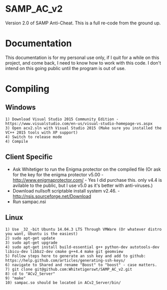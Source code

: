 SAMP_AC_v2
==========
Version 2.0 of SAMP Anti-Cheat. This is a full re-code from the ground up.

Documentation
========== 
This documentation is for my personal use only, if I quit for a while on this project, and come back, I need to know how to work with this code. I don't intend on this going public until the program is out of use.

Compiling
==========

Windows
----------
```
1) Download Visual Studio 2015 Community Edition - https://www.visualstudio.com/en-us/visual-studio-homepage-vs.aspx
3) Open acv2.sln with Visual Studio 2015 (Make sure you installed the VC++ 2015 tools with XP support)
4) Switch to release mode
4) Compile
```

Client Specific
----------
* Ask Whitetiger to run the Enigma protector on the compiled file (Or ask for the key for the enigma protector v5.00 - http://www.enigmaprotector.com/ - Yes I did purchase this. only v4.4 is avilable to the public, but I use v5.0 as it's better with anti-viruses.)
* Download nullsoft scriptable install system v2.46. - http://nsis.sourceforge.net/Download
* Run sampac.nsi

Linux
----------
```
1) Use _32_-bit Ubuntu 14.04.3 LTS Through VMWare (Or whatever distro you want, Ubuntu is the easiest)
2) sudo apt-get update
3) sudo apt-get upgrade
4) sudo apt-get install build-essential g++ python-dev autotools-dev libicu-dev libbz2-dev cmake g++4.4 make git geomview
5) Follow steps here to generate an ssh key and add to github: https://help.github.com/articles/generating-ssh-keys/
6) navigate to Shared and rename "Boost" to "boost" - case matters.
7) git clone git@github.com:Whitetigerswt/SAMP_AC_v2.git
8) cd to "ACv2_Server"
9) "make"
10) sampac.so should be located in ACv2_Server/bin/
```
